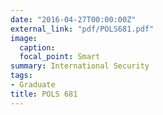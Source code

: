 ```yaml
---
date: "2016-04-27T00:00:00Z"
external_link: "pdf/POLS681.pdf"
image:
  caption:
  focal_point: Smart
summary: International Security
tags:
- Graduate
title: POLS 681
---
```

